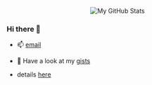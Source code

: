 <!-- List Of Websites-->
[github]: https://github.com/ctsiaousis

<p align="center">
  <img alt="My GitHub Stats" src="https://github-readme-stats.vercel.app/api?username=ctsiaousis&&show_icons=true&title_color=c9d1d2&icon_color=00ffff&text_color=c9d1d2&bg_color=353545" />
</p>

### Hi there 👋

- 📫 [email](mailto:tsiao98@gmail.com?subject=[GitHub]%20YourSubject)

- 🤔 Have a look at my [gists](https://gist.github.com/ctsiaousis)

- details [here](./more.md)
<!--
**ctsiaousis/ctsiaousis** is a ✨ _special_ ✨ repository because its `README.md` (this file) appears on your GitHub profile.

Here are some ideas to get you started:

- 🔭 I’m currently working on ...
- 🌱 I’m currently learning ...
- 👯 I’m looking to collaborate on ...
- 💬 Ask me about ...
- 📫 How to reach me: ...
- 😄 Pronouns: ...
- ⚡ Fun fact: ...
-->
